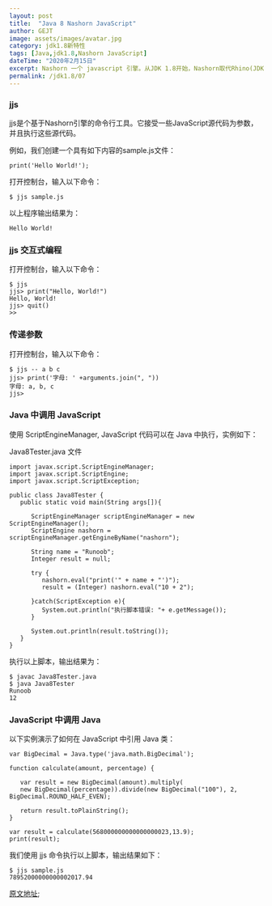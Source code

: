 ```yaml
---
layout: post
title:  "Java 8 Nashorn JavaScript"
author: GEJT
image: assets/images/avatar.jpg
category: jdk1.8新特性
tags: [Java,jdk1.8,Nashorn JavaScript]
dateTime: "2020年2月15日"
excerpt: Nashorn 一个 javascript 引擎。从JDK 1.8开始，Nashorn取代Rhino(JDK 1.6, JDK1.7)成为Java的嵌入式JavaScript引擎。Nashorn完全支持ECMAScript5.1规范以及一些扩展。它使用基于JSR292的新语言特性，其中包含在JDK7中引入的invokedynamic，将JavaScript编译成Java字节码。与先前的Rhino实现相比，这带来了2到10倍的性能提升。
permalink: /jdk1.8/07
---
```


### jjs

jjs是个基于Nashorn引擎的命令行工具。它接受一些JavaScript源代码为参数，并且执行这些源代码。

例如，我们创建一个具有如下内容的sample.js文件：

```
print('Hello World!');
```

打开控制台，输入以下命令：

```
$ jjs sample.js
```

以上程序输出结果为：

```
Hello World!
```

### jjs 交互式编程

打开控制台，输入以下命令：

```
$ jjs
jjs> print("Hello, World!")
Hello, World!
jjs> quit()
>>

```

### 传递参数
打开控制台，输入以下命令：
```
$ jjs -- a b c
jjs> print('字母: ' +arguments.join(", "))
字母: a, b, c
jjs> 
```

### Java 中调用 JavaScript
使用 ScriptEngineManager, JavaScript 代码可以在 Java 中执行，实例如下：

Java8Tester.java 文件
```
import javax.script.ScriptEngineManager;
import javax.script.ScriptEngine;
import javax.script.ScriptException;
 
public class Java8Tester {
   public static void main(String args[]){
   
      ScriptEngineManager scriptEngineManager = new ScriptEngineManager();
      ScriptEngine nashorn = scriptEngineManager.getEngineByName("nashorn");
        
      String name = "Runoob";
      Integer result = null;
      
      try {
         nashorn.eval("print('" + name + "')");
         result = (Integer) nashorn.eval("10 + 2");
         
      }catch(ScriptException e){
         System.out.println("执行脚本错误: "+ e.getMessage());
      }
      
      System.out.println(result.toString());
   }
}
```
执行以上脚本，输出结果为：
```
$ javac Java8Tester.java 
$ java Java8Tester
Runoob
12
```

### JavaScript 中调用 Java

以下实例演示了如何在 JavaScript 中引用 Java 类：

```
var BigDecimal = Java.type('java.math.BigDecimal');

function calculate(amount, percentage) {

   var result = new BigDecimal(amount).multiply(
   new BigDecimal(percentage)).divide(new BigDecimal("100"), 2, BigDecimal.ROUND_HALF_EVEN);
   
   return result.toPlainString();
}

var result = calculate(568000000000000000023,13.9);
print(result);
```

我们使用 jjs 命令执行以上脚本，输出结果如下：

```
$ jjs sample.js
78952000000000002017.94
```

<a href="https://www.runoob.com/java/java8-nashorn-javascript.html" target="_blank" class="pull-right">原文地址</a>;

